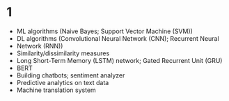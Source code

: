 # 1

- ML algorithms (Naive Bayes; Support Vector Machine (SVM))
- DL algorithms (Convolutional Neural Network (CNN); Recurrent Neural
- Network (RNN))
- Similarity/dissimilarity measures
- Long Short-Term Memory (LSTM) network; Gated Recurrent Unit (GRU)
- BERT
- Building chatbots; sentiment analyzer
- Predictive analytics on text data
- Machine translation system

